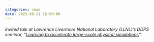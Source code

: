 ```yaml
---
categories: news
date: 2023-08-21 15:00:00
---
```


###### Invited talk at Lawrence Livermore National Laboratory (LLNL)’s DDPS seminar, "[Learning to accelerate large-scale physical simulations](https://www.youtube.com/watch?v=UJw4aM5D5bo)".
